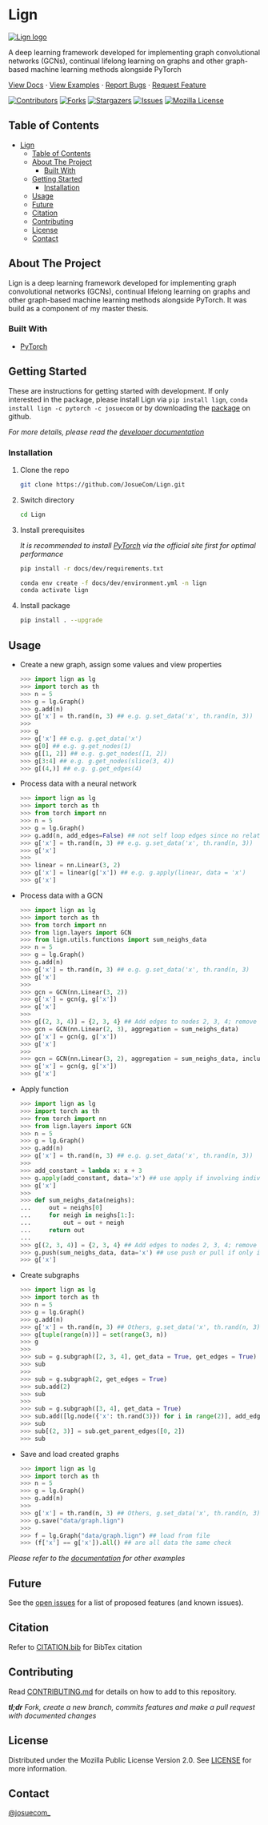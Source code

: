 # Lign

[![Lign logo](docs/imgs/logo.png "Lign logo")][repo-url]

A deep learning framework developed for implementing graph convolutional networks (GCNs), continual lifelong learning on graphs and other graph-based machine learning methods alongside PyTorch

[View Docs][docs-url]
·
[View Examples][examples-url]
·
[Report Bugs][bugs-url]
·
[Request Feature][bugs-url]

[![Contributors][contributors-shield]][contributors-url]
[![Forks][forks-shield]][forks-url]
[![Stargazers][stars-shield]][stars-url]
[![Issues][issues-shield]][issues-url]
[![Mozilla License][license-shield]][license-url]

## Table of Contents

- [Lign](#lign)
  - [Table of Contents](#table-of-contents)
  - [About The Project](#about-the-project)
    - [Built With](#built-with)
  - [Getting Started](#getting-started)
    - [Installation](#installation)
  - [Usage](#usage)
  - [Future](#future)
  - [Citation](#citation)
  - [Contributing](#contributing)
  - [License](#license)
  - [Contact](#contact)

## About The Project

Lign is a deep learning framework developed for implementing graph convolutional networks (GCNs), continual lifelong learning on graphs and other graph-based machine learning methods alongside PyTorch. It was build as a component of my master thesis.

### Built With

- [PyTorch](https://pytorch.org)

## Getting Started

These are instructions for getting started with development. If only interested in the package, please install Lign via ``pip install lign``, ``conda install lign -c pytorch -c josuecom`` or by downloading the [package][release-url] on github.

_For more details, please read the [developer documentation](docs/dev)_

### Installation

1. Clone the repo

   ```sh
   git clone https://github.com/JosueCom/Lign.git
   ```

2. Switch directory

   ```sh
   cd Lign
   ```

3. Install prerequisites

   _It is recommended to install [PyTorch](https://pytorch.org) via the official site first for optimal performance_

   ```sh
   pip install -r docs/dev/requirements.txt
   ```

   ```sh
   conda env create -f docs/dev/environment.yml -n lign
   conda activate lign
   ```

4. Install package

   ```sh
   pip install . --upgrade
   ```

## Usage

* Create a new graph, assign some values and view properties

   ```python
   >>> import lign as lg
   >>> import torch as th
   >>> n = 5
   >>> g = lg.Graph()
   >>> g.add(n)
   >>> g['x'] = th.rand(n, 3) ## e.g. g.set_data('x', th.rand(n, 3))
   >>> 
   >>> g
   >>> g['x'] ## e.g. g.get_data('x')
   >>> g[0] ## e.g. g.get_nodes(1)
   >>> g[[1, 2]] ## e.g. g.get_nodes([1, 2])
   >>> g[3:4] ## e.g. g.get_nodes(slice(3, 4))
   >>> g[(4,)] ## e.g. g.get_edges(4)
   ```

* Process data with a neural network

   ```python
   >>> import lign as lg
   >>> import torch as th
   >>> from torch import nn
   >>> n = 5
   >>> g = lg.Graph()
   >>> g.add(n, add_edges=False) ## not self loop edges since no relational data present
   >>> g['x'] = th.rand(n, 3) ## e.g. g.set_data('x', th.rand(n, 3))
   >>> g['x']
   >>> 
   >>> linear = nn.Linear(3, 2)
   >>> g['x'] = linear(g['x']) ## e.g. g.apply(linear, data = 'x')
   >>> g['x']
   ```

* Process data with a GCN

   ```python
   >>> import lign as lg
   >>> import torch as th
   >>> from torch import nn
   >>> from lign.layers import GCN
   >>> from lign.utils.functions import sum_neighs_data
   >>> n = 5
   >>> g = lg.Graph()
   >>> g.add(n)
   >>> g['x'] = th.rand(n, 3) ## e.g. g.set_data('x', th.rand(n, 3)
   >>> g['x']
   >>> 
   >>> gcn = GCN(nn.Linear(3, 2))
   >>> g['x'] = gcn(g, g['x'])
   >>> g['x']
   >>> 
   >>> g[(2, 3, 4)] = {2, 3, 4} ## Add edges to nodes 2, 3, 4; remove via g.remove_edges()
   >>> gcn = GCN(nn.Linear(2, 3), aggregation = sum_neighs_data)
   >>> g['x'] = gcn(g, g['x'])
   >>> g['x']
   >>> 
   >>> gcn = GCN(nn.Linear(3, 2), aggregation = sum_neighs_data, inclusion = nn.Linear(2, 3))
   >>> g['x'] = gcn(g, g['x'])
   >>> g['x']
   ```

* Apply function

   ```python
   >>> import lign as lg
   >>> import torch as th
   >>> from torch import nn
   >>> from lign.layers import GCN
   >>> n = 5
   >>> g = lg.Graph()
   >>> g.add(n)
   >>> g['x'] = th.rand(n, 3) ## e.g. g.set_data('x', th.rand(n, 3))
   >>> 
   >>> add_constant = lambda x: x + 3
   >>> g.apply(add_constant, data='x') ## use apply if involving individual nodes
   >>> g['x']
   >>> 
   >>> def sum_neighs_data(neighs):
   ...     out = neighs[0]
   ...     for neigh in neighs[1:]:
   ...         out = out + neigh
   ...     return out
   ... 
   >>> g[(2, 3, 4)] = {2, 3, 4} ## Add edges to nodes 2, 3, 4; remove via g.remove_edges()
   >>> g.push(sum_neighs_data, data='x') ## use push or pull if only involving multiple nodes
   >>> g['x']
   ```

* Create subgraphs

   ```python
   >>> import lign as lg
   >>> import torch as th
   >>> n = 5
   >>> g = lg.Graph()
   >>> g.add(n)
   >>> g['x'] = th.rand(n, 3) ## Others, g.set_data('x', th.rand(n, 3))
   >>> g[tuple(range(n))] = set(range(3, n))
   >>> g
   >>> 
   >>> sub = g.subgraph([2, 3, 4], get_data = True, get_edges = True)
   >>> sub
   >>> 
   >>> sub = g.subgraph(2, get_edges = True)
   >>> sub.add(2)
   >>> sub
   >>> 
   >>> sub = g.subgraph([3, 4], get_data = True)
   >>> sub.add([lg.node({'x': th.rand(3)}) for i in range(2)], add_edges = False)
   >>> sub
   >>> sub[(2, 3)] = sub.get_parent_edges([0, 2])
   >>> sub
   ```

* Save and load created graphs

   ```python
   >>> import lign as lg
   >>> import torch as th
   >>> n = 5
   >>> g = lg.Graph()
   >>> g.add(n)
   >>> 
   >>> g['x'] = th.rand(n, 3) ## Others, g.set_data('x', th.rand(n, 3))
   >>> g.save("data/graph.lign")
   >>> 
   >>> f = lg.Graph("data/graph.lign") ## load from file
   >>> (f['x'] == g['x']).all() ## are all data the same check
   ```

_Please refer to the [documentation](docs/examples) for other examples_

## Future

See the [open issues][issues-url] for a list of proposed features (and known issues).

## Citation

Refer to [CITATION.bib](docs/CITATION.bib) for BibTex citation

## Contributing

Read [CONTRIBUTING.md](docs/CONTRIBUTING.md) for details on how to add to this repository.

_**tl;dr** Fork, create a new branch, commits features and make a pull request with documented changes_

## License

Distributed under the Mozilla Public License Version 2.0. See [LICENSE](LICENSE) for more information.

## Contact

[@josuecom_](https://github.com/JosueCom)

[contributors-shield]: https://img.shields.io/github/contributors/JosueCom/Lign.svg?style=for-the-badge
[contributors-url]: https://github.com/JosueCom/Lign/graphs/contributors
[forks-shield]: https://img.shields.io/github/forks/JosueCom/Lign.svg?style=for-the-badge
[forks-url]: https://github.com/JosueCom/Lign/network/members
[stars-shield]: https://img.shields.io/github/stars/JosueCom/Lign.svg?style=for-the-badge
[stars-url]: https://github.com/JosueCom/Lign/stargazers
[issues-shield]: https://img.shields.io/github/issues/JosueCom/Lign.svg?style=for-the-badge
[issues-url]: https://github.com/JosueCom/Lign/issues
[license-shield]: https://img.shields.io/github/license/JosueCom/Lign.svg?style=for-the-badge
[license-url]: https://github.com/JosueCom/Lign/blob/master/LICENSE
[product-screenshot]: images/screenshot.png
[docs-url]: https://github.com/JosueCom/Lign/tree/master/docs
[examples-url]: https://github.com/JosueCom/Lign/tree/master/docs/examples
[bugs-url]: https://github.com/JosueCom/Lign/issues
[release-url]: https://github.com/JosueCom/Lign/releases
[issues-url]: https://github.com/JosueCom/Lign/issues
[repo-url]: https://github.com/JosueCom/Lign
